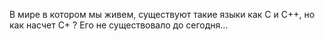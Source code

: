 В мире в котором мы живем, существуют такие языки как C и C++, но как насчет С+ ? Его не существовало до сегодня...